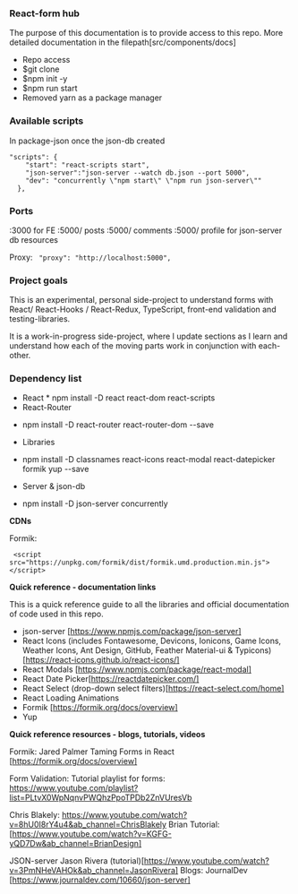 ### React-form hub
The purpose of this documentation is to provide access to this repo. More detailed documentation in the filepath[src/components/docs]

- Repo access
- $git clone 
- $npm init -y
- $npm run start
- Removed yarn as a package manager

### Available scripts
In package-json once the json-db created

```
"scripts": {
    "start": "react-scripts start",
    "json-server":"json-server --watch db.json --port 5000",
    "dev": "concurrently \"npm start\" \"npm run json-server\""
  },
```

### Ports

:3000 for FE
:5000/ posts
:5000/ comments 
:5000/ profile for json-server db resources

Proxy: ``` "proxy": "http://localhost:5000",```

### Project goals

This is an experimental, personal side-project to understand forms with React/ React-Hooks / React-Redux, TypeScript, front-end validation and testing-libraries.

It is a work-in-progress side-project, where I update sections as I learn and understand how each of the moving parts work in conjunction with each-other.

### Dependency list

- React * npm install -D react react-dom  react-scripts
- React-Router 
* npm install -D react-router react-router-dom --save
- Libraries
* npm install -D classnames react-icons react-modal react-datepicker formik yup --save
- Server & json-db
* npm install -D json-server concurrently


__CDNs__

Formik:

```
 <script src="https://unpkg.com/formik/dist/formik.umd.production.min.js"></script>
 ```

__Quick reference - documentation links__

This is a quick reference guide to all the libraries and official documentation of code used in this repo. 

- json-server [https://www.npmjs.com/package/json-server]
- React Icons (includes Fontawesome, Devicons, Ionicons, Game Icons, Weather Icons, Ant Design, GitHub, Feather Material-ui & Typicons) [https://react-icons.github.io/react-icons/]
- React Modals [https://www.npmjs.com/package/react-modal]
- React Date Picker[https://reactdatepicker.com/]
- React Select (drop-down select filters)[https://react-select.com/home]
- React Loading Animations
- Formik [https://formik.org/docs/overview]
- Yup

__Quick reference resources - blogs, tutorials, videos__

Formik:
Jared Palmer Taming Forms in React [https://formik.org/docs/overview]


Form Validation:
Tutorial playlist for forms:
https://www.youtube.com/playlist?list=PLtvX0WpNqnvPWQhzPpoTPDb2ZnVUresVb

Chris Blakely:
https://www.youtube.com/watch?v=8hU0I8rY4u4&ab_channel=ChrisBlakely
Brian  Tutorial: [https://www.youtube.com/watch?v=KGFG-yQD7Dw&ab_channel=BrianDesign]
 
JSON-server
Jason Rivera (tutorial)[https://www.youtube.com/watch?v=3PmNHeVAHOk&ab_channel=JasonRivera]
Blogs: JournalDev [https://www.journaldev.com/10660/json-server]
